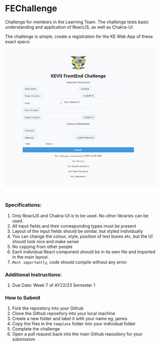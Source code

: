 # FEChallenge
Challenge for members in the Learning Team.  The challenge tests basic understanding and application of ReactJS, as well as Chakra-UI

The challenge is simple, create a registration for the KE Web App of these exact specs:

![Image of Challenge](/sample.png)

### Specifications:
1. Only ReactJS and Chakra-UI is to be used. No other libraries can be used.
2. All input fields and their corresponding types must be present
3. Layout of the input fields should be similar, but styled individually
4. You can change the colour, style, position of text boxes etc, but the UI should look nice and make sense
5. No copying from other people
6. Each individual React component should be in its own file and imported in the main layout.
7. `Most importantly`, code should compile without any error.

### Additional Instructions:
1. Due Date: Week 7 of AY22/23 Semester 1

### How to Submit
1. Fork the repository into your Github
2. Clone the Github repository into your local machine
3. Create a new folder and label it with your name eg. james
4. Copy the files in the `template` folder into your individual folder
5. Complete the challenge
6. Open a pull request back into the main Github repository for your submission